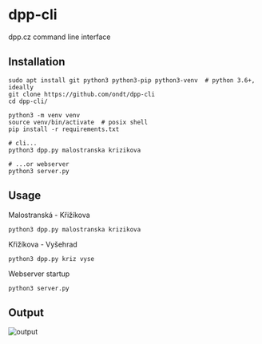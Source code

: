 # dpp-cli
dpp.cz command line interface

## Installation
```console
sudo apt install git python3 python3-pip python3-venv  # python 3.6+, ideally
git clone https://github.com/ondt/dpp-cli
cd dpp-cli/

python3 -m venv venv
source venv/bin/activate  # posix shell
pip install -r requirements.txt

# cli...
python3 dpp.py malostranska krizikova

# ...or webserver
python3 server.py
```


## Usage
Malostranská - Křižíkova
```console
python3 dpp.py malostranska krizikova
```
Křižíkova - Vyšehrad
```console
python3 dpp.py kriz vyse
```
Webserver startup
```console
python3 server.py
```


## Output
![output](https://i.imgur.com/AmlwSq5.png "output")
